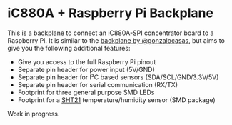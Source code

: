 # iC880A + Raspberry Pi Backplane

This is a backplane to connect an iC880A-SPI concentrator board to a Raspberry
Pi. It is similar to the [backplane by
@gonzalocasas](https://github.com/gonzalocasas/ic880a-backplane), but aims to
give you the following additional features:

- Give you access to the full Raspberry Pi pinout
- Separate pin header for power input (5V/GND)
- Separate pin header for I²C based sensors (SDA/SCL/GND/3.3V/5V)
- Separate pin header for serial communication (RX/TX)
- Footprint for three general purpose SMD LEDs
- Footprint for a [SHT21](https://sensirion.com/sht21/)
  temperature/humidity sensor (SMD package)

Work in progress.
